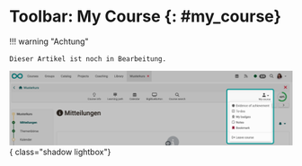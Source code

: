 # Toolbar: My Course {: #my_course}


!!! warning "Achtung"

    Dieser Artikel ist noch in Bearbeitung.



![toolbar_my_course_v1_en.png](assets/toolbar_my_course_v1_en.png){ class="shadow lightbox"}



